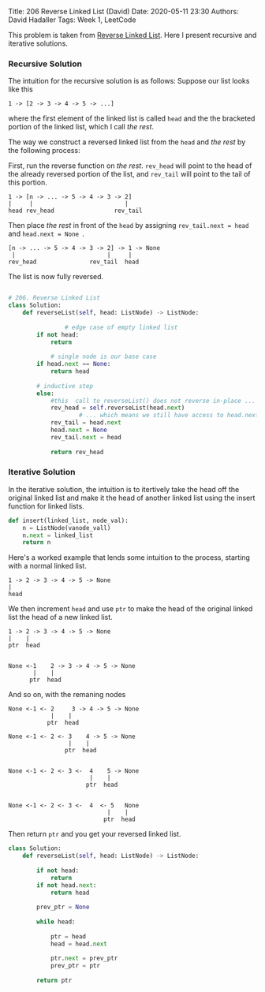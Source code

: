 Title: 206 Reverse Linked List (David)
Date: 2020-05-11 23:30
Authors: David Hadaller
Tags: Week 1, LeetCode

This problem is taken from [Reverse Linked List](https://leetcode.com/problems/reverse-linked-list/).  Here I present recursive and iterative solutions. 



### Recursive Solution

The intuition for the recursive solution is as follows: Suppose our list looks like this 

```
1 -> [2 -> 3 -> 4 -> 5 -> ...] 
```

where the first element of the linked list is called `head` and the the bracketed portion of the linked list, which I call *the rest*.  

The way we construct a reversed linked list from the `head` and *the rest* by the following process:

First, run the reverse function on *the rest*. `rev_head` will point to the head of the already reversed portion of the list, and `rev_tail` will point to the tail of this portion.

```
1 -> [n -> ... -> 5 -> 4 -> 3 -> 2]
|     |                          |
head rev_head                 rev_tail
```

Then place *the rest* in front of the `head` by assigning `rev_tail.next = head` and `head.next = None `. 

```
[n -> ... -> 5 -> 4 -> 3 -> 2] -> 1 -> None
 |                          |     |    
rev_head               rev_tail  head 
```

The list is now fully reversed.



```python

# 206. Reverse Linked List
class Solution:
    def reverseList(self, head: ListNode) -> ListNode:
      
 				# edge case of empty linked list
        if not head:
            return
          
    		# single node is our base case
        if head.next == None: 
            return head
          
        # inductive step  
        else:
          	#this  call to reverseList() does not reverse in-place ...
            rev_head = self.reverseList(head.next) 
  					# ... which means we still have access to head.next here
            rev_tail = head.next 
            head.next = None 
            rev_tail.next = head
            
            return rev_head
```



### Iterative Solution



In the iterative solution, the intuition is to itertively take the head off the original linked list and make it the head of another linked list using the insert function for linked lists. 

```python
def insert(linked_list, node_val):
    n = ListNode(vanode_vall)
    n.next = linked_list
    return n
```

Here's a worked example that lends some intuition to the process, starting with a normal linked list.

```
1 -> 2 -> 3 -> 4 -> 5 -> None 
|
head
```
We then increment `head` and use `ptr` to make the head of the original linked list the head of a new linked list.

```
1 -> 2 -> 3 -> 4 -> 5 -> None 
|    |
ptr  head


None <-1    2 -> 3 -> 4 -> 5 -> None 
       |    |
      ptr  head
```

 And so on, with the remaning nodes

```
None <-1 <- 2     3 -> 4 -> 5 -> None 
            |    |
           ptr  head
           
None <-1 <- 2 <- 3    4 -> 5 -> None 
                 |    |
                ptr  head
           
           
None <-1 <- 2 <- 3 <-  4    5 -> None 
                       |    |
                      ptr  head
                      
                      
None <-1 <- 2 <- 3 <-  4  <- 5   None 
                            |    |
                           ptr  head
```

 Then return `ptr` and you get your reversed linked list.




```python
class Solution:
    def reverseList(self, head: ListNode) -> ListNode:
        
        if not head:
            return
        if not head.next:
            return head
        
        prev_ptr = None
        
        while head:
          
            ptr = head
            head = head.next
            
            ptr.next = prev_ptr
            prev_ptr = ptr
            
        return ptr
```